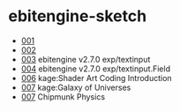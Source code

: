 # ebitengine-sketch

- [001](https://demouth.github.io/ebitengine-sketch/001/)
- [002](https://demouth.github.io/ebitengine-sketch/002/)
- [003](https://demouth.github.io/ebitengine-sketch/003/) ebitengine v2.7.0 exp/textinput
- [004](https://demouth.github.io/ebitengine-sketch/004/) ebitengine v2.7.0 exp/textinput.Field
- [006](https://demouth.github.io/ebitengine-sketch/006/) kage:Shader Art Coding Introduction
- [007](https://demouth.github.io/ebitengine-sketch/007/) kage:Galaxy of Universes
- [007](https://demouth.github.io/ebitengine-sketch/008/) Chipmunk Physics
